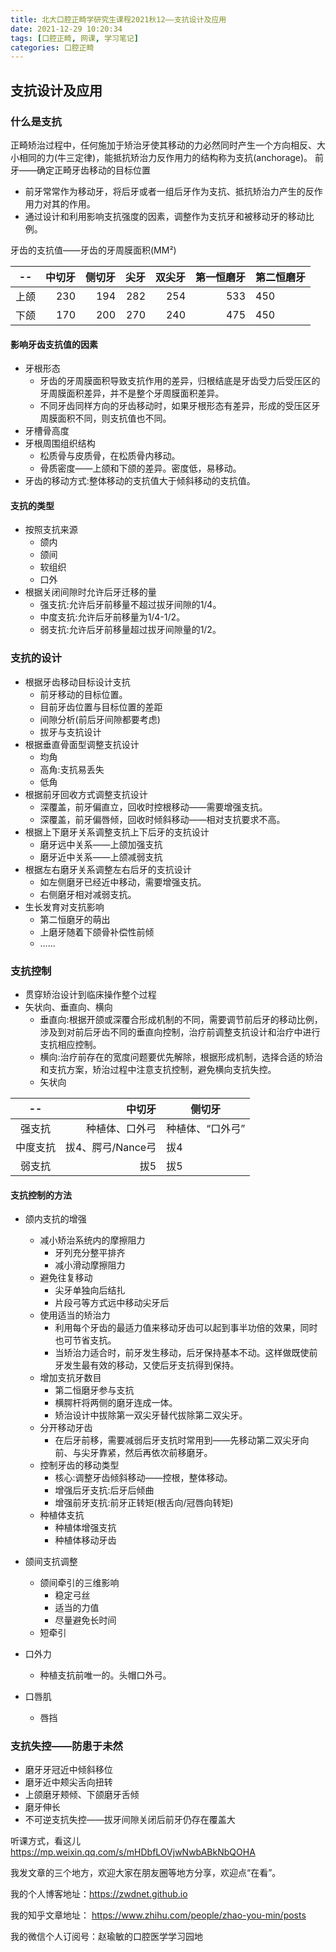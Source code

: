 ```yaml
---
title: 北大口腔正畸学研究生课程2021秋12——支抗设计及应用
date: 2021-12-29 10:20:34
tags: [口腔正畸, 网课, 学习笔记]
categories: 口腔正畸
---
```

## 支抗设计及应用
### 什么是支抗
正畸矫治过程中，任何施加于矫治牙使其移动的力必然同时产生一个方向相反、大小相同的力(牛三定律)，能抵抗矫治力反作用力的结构称为支抗(anchorage)。
前牙——确定正畸牙齿移动的目标位置
- 前牙常常作为移动牙，将后牙或者一组后牙作为支抗、抵抗矫治力产生的反作用力对其的作用。
- 通过设计和利用影响支抗强度的因素，调整作为支抗牙和被移动牙的移动比例。

牙齿的支抗值——牙齿的牙周膜面积(MM²)

|--|中切牙|侧切牙|尖牙|双尖牙|第一恒磨牙|第二恒磨牙|
|:--:|--:|--:|--:|--:|--:|---|
|上颌|230|194|282|254|533|450|
|下颌|170|200|270|240|475|450|

#### 影响牙齿支抗值的因素
- 牙根形态
    + 牙齿的牙周膜面积导致支抗作用的差异，归根结底是牙齿受力后受压区的牙周膜面积差异，并不是整个牙周膜面积差异。
    + 不同牙齿同样方向的牙齿移动时，如果牙根形态有差异，形成的受压区牙周膜面积不同，则支抗值也不同。
- 牙槽骨高度
- 牙根周围组织结构
    + 松质骨与皮质骨，在松质骨内移动。
    + 骨质密度——上颌和下颌的差异。密度低，易移动。
- 牙齿的移动方式:整体移动的支抗值大于倾斜移动的支抗值。

#### 支抗的类型
- 按照支抗来源
    + 颌内
    + 颌间
    + 软组织
    + 口外
- 根据关闭间隙时允许后牙迁移的量
    + 强支抗:允许后牙前移量不超过拔牙间隙的1/4。
    + 中度支抗:允许后牙前移量为1/4-1/2。
    + 弱支抗:允许后牙前移量超过拔牙间隙量的1/2。

### 支抗的设计
- 根据牙齿移动目标设计支抗
    + 前牙移动的目标位置。
    + 目前牙齿位置与目标位置的差距
    + 间隙分析(前后牙间隙都要考虑)
    + 拔牙与支抗设计
- 根据垂直骨面型调整支抗设计
    + 均角
    + 高角:支抗易丢失
    + 低角
- 根据前牙回收方式调整支抗设计
    + 深覆盖，前牙偏直立，回收时控根移动——需要增强支抗。
    + 深覆盖，前牙偏唇倾，回收时倾斜移动——相对支抗要求不高。
- 根据上下磨牙关系调整支抗上下后牙的支抗设计
    + 磨牙远中关系——上颌加强支抗
    + 磨牙近中关系——上颌减弱支抗
- 根据左右磨牙关系调整左右后牙的支抗设计
    + 如左侧磨牙已经近中移动，需要增强支抗。
    + 右侧磨牙相对减弱支抗。
- 生长发育对支抗影响
    + 第二恒磨牙的萌出
    + 上磨牙随着下颌骨补偿性前倾
    + ……

### 支抗控制
- 贯穿矫治设计到临床操作整个过程
- 矢状向、垂直向、横向
    + 垂直向:根据开颌或深覆合形成机制的不同，需要调节前后牙的移动比例，涉及到对前后牙齿不同的垂直向控制，治疗前调整支抗设计和治疗中进行支抗相应控制。
    + 横向:治疗前存在的宽度问题要优先解除，根据形成机制，选择合适的矫治和支抗方案，矫治过程中注意支抗控制，避免横向支抗失控。
    + 矢状向

|--|中切牙|侧切牙|
|:--:|--:|---|
|强支抗|种植体、口外弓|种植体、“口外弓”|
|中度支抗|拔4、腭弓/Nance弓|拔4|
|弱支抗|拔5|拔5|

#### 支抗控制的方法
- 颌内支抗的增强
    + 减小矫治系统内的摩擦阻力
         * 牙列充分整平排齐
         * 减小滑动摩擦阻力
    + 避免往复移动
         * 尖牙单独向后结扎
         * 片段弓等方式远中移动尖牙后
    + 使用适当的矫治力
         * 利用每个牙齿的最适力值来移动牙齿可以起到事半功倍的效果，同时也可节省支抗。
         * 当矫治力适合时，前牙发生移动，后牙保持基本不动。这样做既使前牙发生最有效的移动，又使后牙支抗得到保持。
    + 增加支抗牙数目
         * 第二恒磨牙参与支抗
         * 横腭杆将两侧的磨牙连成一体。
         * 矫治设计中拔除第一双尖牙替代拔除第二双尖牙。
    + 分开移动牙齿
         * 在后牙前移，需要减弱后牙支抗时常用到——先移动第二双尖牙向前、与尖牙靠紧，然后再依次前移磨牙。
    + 控制牙齿的移动类型
         * 核心:调整牙齿倾斜移动——控根，整体移动。
         * 增强后牙支抗:后牙后倾曲
         * 增强前牙支抗:前牙正转矩(根舌向/冠唇向转矩)
    + 种植体支抗
         * 种植体增强支抗
         * 种植体移动牙齿

- 颌间支抗调整
    + 颌间牵引的三维影响
         * 稳定弓丝
         * 适当的力值
         * 尽量避免长时间
    + 短牵引
- 口外力
    + 种植支抗前唯一的。头帽口外弓。
- 口唇肌
    + 唇挡

### 支抗失控——防患于未然
- 磨牙牙冠近中倾斜移位
- 磨牙近中颊尖舌向扭转
- 上颌磨牙颊倾、下颌磨牙舌倾
- 磨牙伸长
- 不可逆支抗失控——拔牙间隙关闭后前牙仍存在覆盖大



听课方式，看这儿
https://mp.weixin.qq.com/s/mHDbfLOVjwNwbABkNbQOHA

我发文章的三个地方，欢迎大家在朋友圈等地方分享，欢迎点“在看”。

我的个人博客地址：https://zwdnet.github.io

我的知乎文章地址： https://www.zhihu.com/people/zhao-you-min/posts

我的微信个人订阅号：赵瑜敏的口腔医学学习园地

